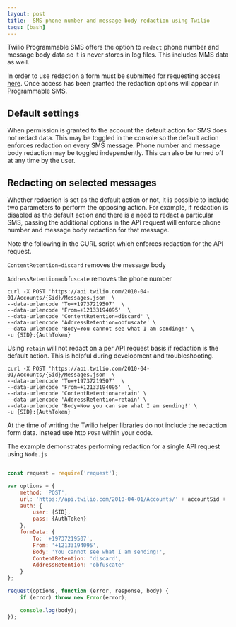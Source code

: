 ```yaml
---
layout: post
title:  SMS phone number and message body redaction using Twilio
tags: [bash]
---
```

Twilio Programmable SMS offers the option to `redact` phone number and message body data so it is never stores in log files. This includes MMS data as well.
<!--more-->

In order to use redaction a form must be submitted for requesting access [here](https://ahoy.twilio.com/message-body-redaction?_ga=2.114374407.109597969.1552660807-50235969.1532381789). Once access has been granted the redaction options will appear in Programmable SMS.


## Default settings

When permission is granted to the account the default action for SMS does not redact data. This may be toggled in the console so the default action enforces redaction on every SMS message. Phone number and message body redaction may be toggled independently. This can also be turned off at any time by the user.


## Redacting on selected messages

Whether redaction is set as the default action or not, it is possible to include two parameters to perform the opposing action. For example, if redaction is disabled as the default action and there is a need to redact a particular SMS, passing the additional options  in the API request will enforce phone number and message body redaction for that message.

Note the following in the CURL script which enforces redaction for the API request. 

`ContentRetention=discard` removes the message body

`AddressRetention=obfuscate` removes the phone number

```
curl -X POST 'https://api.twilio.com/2010-04-01/Accounts/{Sid}/Messages.json' \
--data-urlencode 'To=+19737219507'  \
--data-urlencode 'From=+12133194095'  \
--data-urlencode 'ContentRetention=discard' \
--data-urlencode 'AddressRetention=obfuscate' \
--data-urlencode 'Body=You cannot see what I am sending!' \
-u {SID}:{AuthToken} 

```
Using `retain` will not redact on a per API request basis if redaction is the default action. This is helpful during development and troubleshooting.

```
curl -X POST 'https://api.twilio.com/2010-04-01/Accounts/{Sid}/Messages.json' \
--data-urlencode 'To=+19737219507'  \
--data-urlencode 'From=+12133194095'  \
--data-urlencode 'ContentRetention=retain' \
--data-urlencode 'AddressRetention=retain' \
--data-urlencode 'Body=Now you can see what I am sending!' \
-u {SID}:{AuthToken} 

```
At the time of writing the Twilio helper libraries do not include the redaction form data. Instead use http `POST` within your code.

The example demonstrates performing redaction for a single API request using `Node.js`

```javascript

const request = require('request');

var options = {
    method: 'POST',
    url: 'https://api.twilio.com/2010-04-01/Accounts/' + accountSid + '/Messages.json',
    auth: {
        user: {SID},
        pass: {AuthToken}
    },
    formData: {
        To: '+19737219507',
        From: '+12133194095',
        Body: 'You cannot see what I am sending!',
        ContentRetention: 'discard',
        AddressRetention: 'obfuscate'
    }
};

request(options, function (error, response, body) {
    if (error) throw new Error(error);

    console.log(body);
});

```


